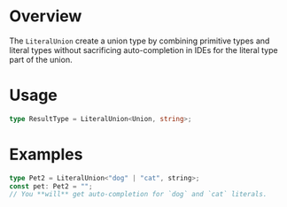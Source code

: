# Overview

The `LiteralUnion` create a union type by combining primitive types and literal types without sacrificing auto-completion in IDEs for the literal type part of the union.

# Usage

```typescript
type ResultType = LiteralUnion<Union, string>;
```

# Examples

```typescript
type Pet2 = LiteralUnion<"dog" | "cat", string>;
const pet: Pet2 = "";
// You **will** get auto-completion for `dog` and `cat` literals.
```
